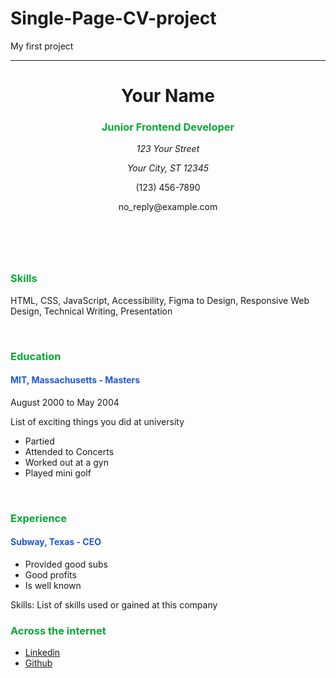 # Single-Page-CV-project
<!--https://roadmap.sh/projects/single-page-cv!-->
My first project
<!DOCTYPE html>
<html lang="en">
<head>
    <meta charset="UTF-8">
    <meta name="viewport" content="width=device-width, initial-scale=1.0">
    <meta name="author" content = "Your Name">
    <meta name="description" content = "This is my first project"></meta>
    <link rel = "icon" href ="img/phonto.png" type = "image/x-icon">
    <title>My first HTML project</title>
</head>
<body>
    <main>
        <hr>
            <header>
        <h1>Your Name</h1>
            <h3 style = "color: rgb(8, 168, 54)">Junior Frontend Developer</h3>
            <address>
                <p>123 Your Street </p>
                <p>Your City, ST 12345</p>
            </address>
            <p>(123) 456-7890</p>
            <p>no_reply@example.com</p>
            </header>
        <br>
        <article>
            <h3 style = "color: rgb(8, 168, 54)">Skills</h3>
            <p>HTML, CSS, JavaScript, Accessibility, Figma to Design, Responsive Web Design, Technical Writing, Presentation</p>
            <br>
            <h3 style = "color:rgb(8, 168, 54)">Education</h3>
                <h4 style = "color: rgb(32, 87, 214)">MIT, Massachusetts - Masters</h4>
                    <p>August 2000 to May 2004</p>
                    <p>List of exciting things you did at university</p>
                    <ul>
                        <li>Partied</li>
                        <li>Attended to Concerts</li>
                        <li>Worked out at a gyn</li>
                        <li>Played mini golf</li>
                    </ul>
            <br>
            <h3 style = "color: rgb(8, 168, 54)">Experience</h3>
                <h4 style = "color:rgb(32, 87, 214)">Subway, Texas - CEO</h4>
                    <ul>
                        <li>Provided good subs</li>
                        <li>Good profits</li>
                        <li>Is well known</li>
                    </ul>
                    <p>Skills: List of skills used or gained at this company</p>
        </article>
    </main>
        <footer>
            <h3 style ="color: rgb(8, 168, 54)">Across the internet</h3>
            <ul>
                <li><a href = "https://www.linkedin.com/in/paul-nguyen-60a941185/" target ="_blank">Linkedin </a></li>
                <li><a href = "https://github.com/PN727" target = "_blank"> Github</a></li>
            </ul>
        </footer>
</body>
</html>
